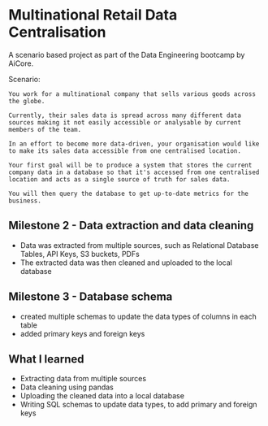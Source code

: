 # Multinational Retail Data Centralisation

A scenario based project as part of the Data Engineering bootcamp by AiCore.

Scenario:

    You work for a multinational company that sells various goods across the globe.

    Currently, their sales data is spread across many different data sources making it not easily accessible or analysable by current members of the team.

    In an effort to become more data-driven, your organisation would like to make its sales data accessible from one centralised location.

    Your first goal will be to produce a system that stores the current company data in a database so that it's accessed from one centralised location and acts as a single source of truth for sales data.

    You will then query the database to get up-to-date metrics for the business.

## Milestone 2 - Data extraction and data cleaning

- Data was extracted from multiple sources, such as Relational Database Tables, API Keys, S3 buckets, PDFs
- The extracted data was then cleaned and uploaded to the local database

## Milestone 3 - Database schema

- created multiple schemas to update the data types of columns in each table
- added primary keys and foreign keys

## What I learned

- Extracting data from multiple sources
- Data cleaning using pandas
- Uploading the cleaned data into a local database
- Writing SQL schemas to update data types, to add primary and foreign keys
